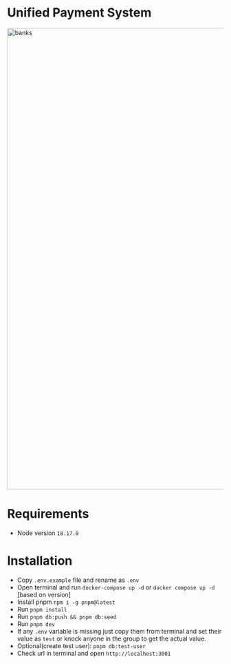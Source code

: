 # Unified Payment System
<img width="1071" alt="banks" src="https://github.com/user-attachments/assets/842c1c80-7ecb-4524-a536-50e21601778f" />



# Requirements

- Node version `18.17.0`

# Installation

- Copy `.env.example` file and rename as `.env`
- Open terminal and run `docker-compose up -d` or `docker compose up -d` [based on version]
- Install pnpm `npm i -g pnpm@latest`
- Run `pnpm install`
- Run `pnpm db:push && pnpm db:seed`
- Run `pnpm dev`
- If any `.env` variable is missing just copy them from terminal and set their value as `test` or knock anyone in the group to get the actual value.
- Optional(create test user): `pnpm db:test-user`
- Check url in terminal and open `http://localhost:3001`
